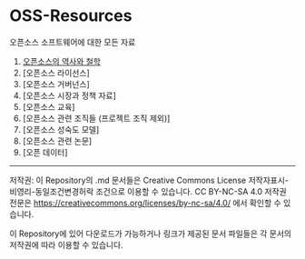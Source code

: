 # OSS-Resources

오픈소스 소프트웨어에 대한 모든 자료

1. [오픈소스의 역사와 철학](./History/index.md)
2. [오픈소스 라이선스]
3. [오픈소스 거버넌스]
4. [오픈소스 시장과 정책 자료]
5. [오픈소스 교육]
6. [오픈소스 관련 조직들 (프로젝트 조직 제외)]
7. [오픈소스 성숙도 모델]
8. [오픈소스 관련 논문]
9. [오픈 데이터]

-----
저작권: 이 Repository의 .md 문서들은 Creative Commons License 저작자표시-비영리-동일조건변경허락 조건으로 이용할 수 있습니다. 
CC BY-NC-SA 4.0
저작권 전문은 https://creativecommons.org/licenses/by-nc-sa/4.0/ 에서 확인할 수 있습니다.

이 Repository에 있어 다운로드가 가능하거나 링크가 제공된 문서 파일들은 각 문서의 저작권에 따라 이용할 수 있습니다.
